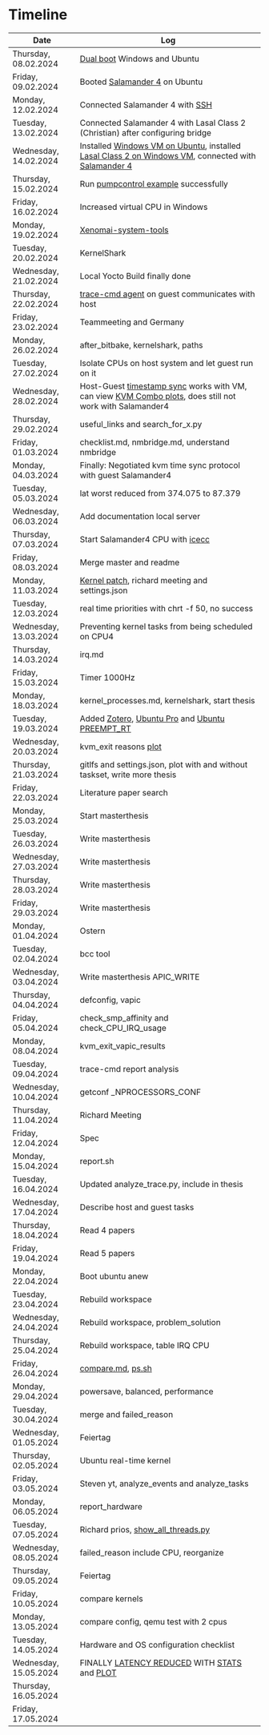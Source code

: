 # Timeline

| Date       | Log |
|------------|-------|
| Thursday, 08.02.2024 | [Dual boot](../resources/images/dual_boot/grub.jpg) Windows and Ubuntu |
| Friday, 09.02.2024 | Booted [Salamander 4](../resources/images/yocto/sigmatek_login.png) on Ubuntu |
| Monday, 12.02.2024 | Connected Salamander 4 with [SSH](../resources/images/yocto/ssh.png)  |
| Tuesday, 13.02.2024 | Connected Salamander 4 with Lasal Class 2 (Christian) after configuring bridge |
| Wednesday, 14.02.2024 | Installed [Windows VM on Ubuntu](../resources/images/lasal/class2/windows_vm.png), installed [Lasal Class 2 on Windows VM](../resources/images/lasal/class2/lasalclass2.png), connected with [Salamander 4](../resources/images/lasal/class2/lasalclass2_connected.png) |
| Thursday, 15.02.2024 | Run [pumpcontrol example](../resources/images/lasal/class2/pumpcontrol.png) successfully |
| Friday, 16.02.2024 | Increased virtual CPU in Windows |
| Monday, 19.02.2024 | [Xenomai-system-tools](../sigmatek/xenomai/xenomai-system-tools.md)|
| Tuesday, 20.02.2024 | KernelShark |
| Wednesday, 21.02.2024 | Local Yocto Build finally done |
| Thursday, 22.02.2024 | [trace-cmd agent](../resources/images/trace-cmd/trace-cmd_agent_host_guest.png) on guest communicates with host |
| Friday, 23.02.2024 | Teammeeting and Germany |
| Monday, 26.02.2024 | after_bitbake, kernelshark, paths |
| Tuesday, 27.02.2024 | Isolate CPUs on host system and let guest run on it |
| Wednesday, 28.02.2024 | Host-Guest [timestamp sync](../resources/images/protocol/negotiated_with_guest.png) works with VM, can view [KVM Combo plots](../resources/images/protocol/kvm_combo_plots_vis.png), does still not work with Salamander4 |
| Thursday, 29.02.2024 | useful_links and search_for_x.py |
| Friday, 01.03.2024 | checklist.md, nmbridge.md, understand nmbridge |
| Monday, 04.03.2024 | Finally: Negotiated kvm time sync protocol with guest Salamander4|
| Tuesday, 05.03.2024 | lat worst reduced from 374.075 to 87.379 |
| Wednesday, 06.03.2024 | Add documentation local server |
| Thursday, 07.03.2024 | Start Salamander4 CPU with [icecc](../resources/images/yocto/icecc.png) |
| Friday, 08.03.2024 | Merge master and readme |
| Monday, 11.03.2024 | [Kernel patch](../resources/images/kernel-patch/uname.png), richard meeting and settings.json |
| Tuesday, 12.03.2024 | real time priorities with chrt -f 50, no success |
| Wednesday, 13.03.2024 | Preventing kernel tasks from being scheduled on CPU4 |
| Thursday, 14.03.2024 | irq.md |
| Friday, 15.03.2024 | Timer 1000Hz|
| Monday, 18.03.2024 | kernel_processes.md, kernelshark, start thesis|
| Tuesday, 19.03.2024 | Added [Zotero](https://guides.library.iit.edu/c.php?g=720120&p=6296986), [Ubuntu Pro](https://ubuntu.com/pro/dashboard) and [Ubuntu PREEMPT_RT](https://ubuntu.com/blog/real-time-ubuntu-released)|
| Wednesday, 20.03.2024 | kvm_exit reasons [plot](../sigmatek/trace-cmd/analysis/virtualization/taskset/kvm_exits_taskset.png) |
| Thursday, 21.03.2024 | gitlfs and settings.json, plot with and without taskset, write more thesis |
| Friday, 22.03.2024 | Literature paper search |
| Monday, 25.03.2024 | Start masterthesis |
| Tuesday, 26.03.2024 | Write masterthesis  |
| Wednesday, 27.03.2024 | Write masterthesis |
| Thursday, 28.03.2024 | Write masterthesis |
| Friday, 29.03.2024 | Write masterthesis |
| Monday, 01.04.2024 | Ostern |
| Tuesday, 02.04.2024 | bcc tool |
| Wednesday, 03.04.2024 | Write masterthesis APIC_WRITE |
| Thursday, 04.04.2024 | defconfig, vapic |
| Friday, 05.04.2024 | check_smp_affinity and check_CPU_IRQ_usage |
| Monday, 08.04.2024 | kvm_exit_vapic_results |
| Tuesday, 09.04.2024 | trace-cmd report analysis |
| Wednesday, 10.04.2024 | getconf _NPROCESSORS_CONF |
| Thursday, 11.04.2024 | Richard Meeting |
| Friday, 12.04.2024 | Spec |
| Monday, 15.04.2024 | report.sh |
| Tuesday, 16.04.2024 | Updated analyze_trace.py, include in thesis |
| Wednesday, 17.04.2024 | Describe host and guest tasks |
| Thursday, 18.04.2024 | Read 4 papers |
| Friday, 19.04.2024 | Read 5 papers |
| Monday, 22.04.2024 | Boot ubuntu anew |
| Tuesday, 23.04.2024 | Rebuild workspace |
| Wednesday, 24.04.2024 | Rebuild workspace, problem_solution |
| Thursday, 25.04.2024 | Rebuild workspace, table IRQ CPU |
| Friday, 26.04.2024 | [compare.md](../sigmatek/trace-cmd/analysis/virtualization/compare.md), [ps.sh](../tools/ps/ps-e.sh) |
| Monday, 29.04.2024 | powersave, balanced, performance |
| Tuesday, 30.04.2024 | merge and failed_reason |
| Wednesday, 01.05.2024 | Feiertag |
| Thursday, 02.05.2024 | Ubuntu real-time kernel |
| Friday, 03.05.2024 | Steven yt, analyze_events and analyze_tasks |
| Monday, 06.05.2024 | report_hardware |
| Tuesday, 07.05.2024 | Richard prios, [show_all_threads.py](../tools/ps/show_all_threads.py) |
| Wednesday, 08.05.2024 | failed_reason include CPU, reorganize |
| Thursday, 09.05.2024 | Feiertag |
| Friday, 10.05.2024 | compare kernels |
| Monday, 13.05.2024 | compare config, qemu test with 2 cpus |
| Tuesday, 14.05.2024 | Hardware and OS configuration checklist |
| Wednesday, 15.05.2024 | FINALLY [LATENCY REDUCED](../sigmatek/xenomai/rt/max_latency_rt/max_latency_rt_10min_log.md) WITH [STATS](../sigmatek/xenomai/rt/max_latency_rt/test_max_latency_statistics.txt) and [PLOT](../sigmatek/xenomai/rt/max_latency_rt/test_max_latency.png) |
| Thursday, 16.05.2024 |  |
| Friday, 17.05.2024 | |